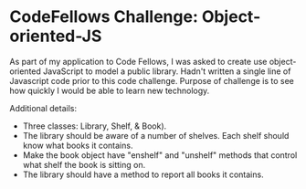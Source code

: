 CodeFellows Challenge: Object-oriented-JS
=========================
As part of my application to Code Fellows, I was asked to create use object-oriented JavaScript to model a public library. Hadn't written a single line of Javascript code prior to this code challenge. Purpose of challenge is to see how quickly I would be able to learn new technology. 

Additional details:
  - Three classes: Library, Shelf, & Book). 
  - The library should be aware of a number of shelves. Each shelf should know what books it contains. 
  - Make the book object have "enshelf" and "unshelf" methods that control what shelf the book is sitting on. 
  - The library should have a method to report all books it contains.
